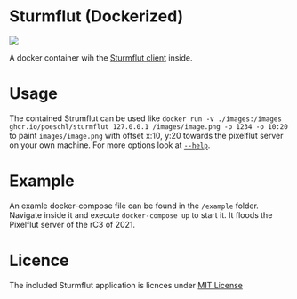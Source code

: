 # Sturmflut (Dockerized)

[![](https://img.shields.io/github/license/Poeschl/docker-pixelpwnr.svg?maxAge=3600)](https://github.com/Poeschl/docker-pixelpwnr/blob/master/LICENCE)

A docker container wih the [Sturmflut client](https://github.com/TobleMiner/sturmflut) inside.

# Usage

The contained Strumflut can be used like `docker run -v ./images:/images ghcr.io/poeschl/sturmflut 127.0.0.1 /images/image.png -p 1234 -o 10:20`
to paint `images/image.png` with offset x:10, y:20 towards the pixelflut server on your own machine.
For more options look at [`--help`](https://github.com/TobleMiner/sturmflut#usage).

# Example

An examle docker-compose file can be found in the `/example` folder. Navigate inside it and execute `docker-compose up` to start it.
It floods the Pixelflut server of the rC3 of 2021.

# Licence

The included Sturmflut application is licnces under [MIT License](https://github.com/TobleMiner/sturmflut/blob/master/LICENSE)

